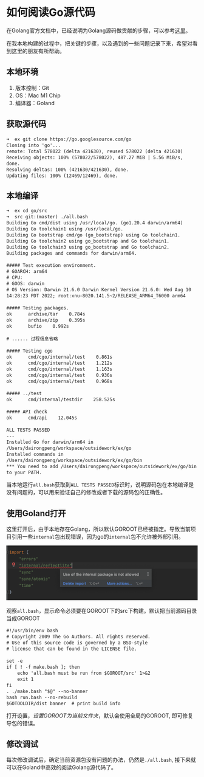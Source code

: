 # 如何阅读Go源代码

在Golang官方文档中，已经说明为Golang源码做贡献的步骤，可以参考[这里](https://go.dev/doc/contribute)。

在我本地构建的过程中，把关键的步骤，以及遇到的一些问题记录下来，希望对看到这里的朋友有所帮助。

## 本地环境
1. 版本控制：Git
2. OS：Mac M1 Chip
3. 编译器：Goland

## 获取源代码
```shell
➜  ex git clone https://go.googlesource.com/go
Cloning into 'go'...
remote: Total 578022 (delta 421630), reused 578022 (delta 421630)
Receiving objects: 100% (578022/578022), 487.27 MiB | 5.56 MiB/s, done.
Resolving deltas: 100% (421630/421630), done.
Updating files: 100% (12469/12469), done.
```

## 本地编译
```shell
➜  ex cd go/src
➜  src git:(master) ./all.bash
Building Go cmd/dist using /usr/local/go. (go1.20.4 darwin/arm64)
Building Go toolchain1 using /usr/local/go.
Building Go bootstrap cmd/go (go_bootstrap) using Go toolchain1.
Building Go toolchain2 using go_bootstrap and Go toolchain1.
Building Go toolchain3 using go_bootstrap and Go toolchain2.
Building packages and commands for darwin/arm64.

##### Test execution environment.
# GOARCH: arm64
# CPU: 
# GOOS: darwin
# OS Version: Darwin 21.6.0 Darwin Kernel Version 21.6.0: Wed Aug 10 14:28:23 PDT 2022; root:xnu-8020.141.5~2/RELEASE_ARM64_T6000 arm64

##### Testing packages.
ok      archive/tar    0.784s
ok      archive/zip    0.395s
ok      bufio    0.992s

# ...... 过程信息省略

##### Testing cgo
ok      cmd/cgo/internal/test    0.861s
ok      cmd/cgo/internal/test    1.212s
ok      cmd/cgo/internal/test    1.163s
ok      cmd/cgo/internal/test    0.936s
ok      cmd/cgo/internal/test    0.968s

##### ../test
ok      cmd/internal/testdir    258.525s

##### API check
ok      cmd/api    12.045s

ALL TESTS PASSED
---
Installed Go for darwin/arm64 in /Users/dairongpeng/workspace/outsidework/ex/go
Installed commands in /Users/dairongpeng/workspace/outsidework/ex/go/bin
*** You need to add /Users/dairongpeng/workspace/outsidework/ex/go/bin to your PATH.
```

当本地运行`all.bash`获取到`ALL TESTS PASSED`标识时，说明源码包在本地编译是没有问题的，可以用来验证自己的修改或者下载的源码包的正确性。

## 使用Goland打开
这里打开后，由于本地存在Golang，所以默认GOROOT已经被指定。导致当前项目引用一些`internal`包出现错误，因为go的`internal`包不允许被外部引用。

![](./images/Golang-GoRoot-Err-Info.png)

观察`all.bash`，显示命令必须要在GOROOT下的src下构建。默认把当前源码目录当成GOROOT

```shell
#!/usr/bin/env bash
# Copyright 2009 The Go Authors. All rights reserved.
# Use of this source code is governed by a BSD-style
# license that can be found in the LICENSE file.

set -e
if [ ! -f make.bash ]; then
    echo 'all.bash must be run from $GOROOT/src' 1>&2
    exit 1
fi
. ./make.bash "$@" --no-banner
bash run.bash --no-rebuild
$GOTOOLDIR/dist banner  # print build info
```

打开设置，*设置GOROOT为当前文件夹*，默认会使用全局的GOROOT, 即可修复导包的错误。

## 修改调试
每次修改调试后，确定当前资源包没有问题的办法，仍然是`./all.bash`, 接下来就可以在Goland中高效的阅读Golang源代码了。